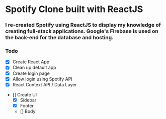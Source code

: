 # Spotify Clone built with ReactJS

### I re-created Spotify using ReactJS to display my knowledge of creating full-stack applications. Google's Firebase is used on the back-end for the database and hosting.

### Todo

- [x] Create React App
- [x] Clean up default app
- [x] Create login page
- [x] Allow login using Spotify API
- [x] React Context API / Data Layer
- [] Create UI
  - [x] Sidebar
  - [x] Footer
  - [] Body
